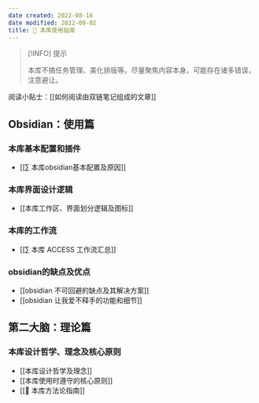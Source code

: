 ```yaml
---
date created: 2022-08-16
date modified: 2022-09-02
title: 🧰 本库使用指南
---
```


> [!INFO] 提示
>
> 本库不搞任务管理、美化排版等。尽量聚焦内容本身。可能存在诸多错误， 注意避让。

阅读小贴士：[[如何阅读由双链笔记组成的文章]]


## Obsidian：使用篇


### 本库基本配置和插件

- [[∑ 本库obsidian基本配置及原因]]

### 本库界面设计逻辑

- [[本库工作区、界面划分逻辑及图标]]

### 本库的工作流

- [[∑ 本库 ACCESS 工作流汇总]]

### obsidian的缺点及优点

- [[obsidian 不可回避的缺点及其解决方案]]
- [[obsidian 让我爱不释手的功能和细节]]


## 第二大脑：理论篇

### 本库设计哲学、理念及核心原则

- [[本库设计哲学及理念]]
- [[本库使用时遵守的核心原则]]
- [[🍫 本库方法论指南]]


